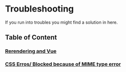 # Troubleshooting
If you run into troubles you might find a solution in here.

## Table of Content
### [Rerendering and Vue](./rerendering-vue.md)
### [CSS Erros/ Blocked because of MIME type error](./css-errors.md)